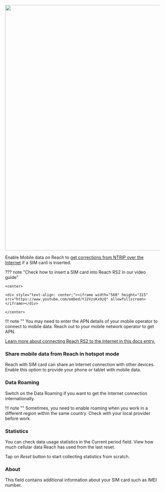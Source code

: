 <p style="text-align:center" ><img src="../img/reach-panel/mobile-data/mobile-data.png" style="width: 800px;" /></p>

Enable Mobile data on Reach to [get corrections from NTRIP over the Internet](https://docs.emlid.com/reachrs2/ntrip-workflow/) if a SIM card is inserted.

??? note "Check how to insert a SIM card into Reach RS2 in our video guide"
    
    <center>

	<div style="text-align: center;"><iframe width="560" height="315" src="https://www.youtube.com/embed/YJ2VzsKx9zQ" allowfullscreen></iframe></div>

	</center>

!!! note ""
    You may need to enter the APN details of your mobile operator to connect to mobile data. Reach out to your mobile network operator to get APN. 

[Learn more about connecting Reach RS2 to the Internet in this docs entry.](https://docs.emlid.com/reachrs2/connecting-to-the-internet/#video-guide)


### Share mobile data from Reach in hotspot mode

Reach with SIM card can share an Internet connection with other devices. Enable this option to provide your phone or tablet with mobile data.

### Data Roaming

Switch on the Data Roaming if you want to get the Internet connection internationally.

!!! note ""
    Sometimes, you need to enable roaming when you work in a different region within the same country. Check with your local provider before work.

### Statistics

You can check data usage statistics in the Current period field. View how much cellular data Reach has used from the last reset.

Tap on *Reset* button to start collecting statistics from scratch.

### About

This field contains additional information about your SIM card such as IMEI number.
